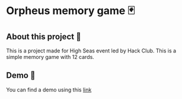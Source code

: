 # Orpheus memory game 🃏
## About this project 🔨
This is a project made for High Seas event led by Hack Club.
This is a simple memory game with 12 cards.
## Demo 📼
You can find a demo using this [link](ttps://orpheus-memory-game.vercel.app/)

